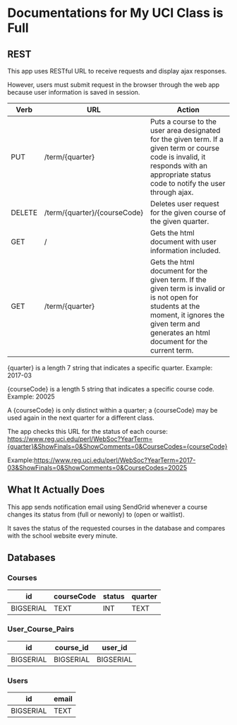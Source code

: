 # Documentations for My UCI Class is Full

## REST
This app uses RESTful URL to receive requests and display ajax responses.

However, users must submit request in the browser through the web app because user information is saved in session.

Verb	|URL	|Action
---|---|---
PUT	|/term/{quarter}	|Puts a course to the user area designated for the given term. If a given term or course code is invalid, it responds with an appropriate status code to notify the user through ajax.
DELETE	|/term/{quarter}/{courseCode}	|Deletes user request for the given course of the given quarter.
GET	|/	|Gets the html document with user information included.
GET	|/term/{quarter}	|Gets the html document for the given term. If the given term is invalid or is not open for students at the moment, it ignores the given term and generates an html document for the current term.
{quarter} is a length 7 string that indicates a specific quarter. Example: 2017-03

{courseCode} is a length 5 string that indicates a specific course code. Example: 20025

A {courseCode} is only distinct within a quarter; a {courseCode} may be used again in the next quarter for a different class.

The app checks this URL for the status of each course: https://www.reg.uci.edu/perl/WebSoc?YearTerm={quarter}&ShowFinals=0&ShowComments=0&CourseCodes={courseCode}

Example:https://www.reg.uci.edu/perl/WebSoc?YearTerm=2017-03&ShowFinals=0&ShowComments=0&CourseCodes=20025

## What It Actually Does
This app sends notification email using SendGrid whenever a course changes its status from (full or newonly) to (open or waitlist).

It saves the status of the requested courses in the database and compares with the school website every minute.

## Databases
### Courses
id | courseCode | status | quarter
---|---|---|---
BIGSERIAL | TEXT | INT | TEXT
### User_Course_Pairs
id | course_id | user_id
---|---|---
BIGSERIAL | BIGSERIAL | BIGSERIAL
### Users
id | email
---|---
BIGSERIAL | TEXT

